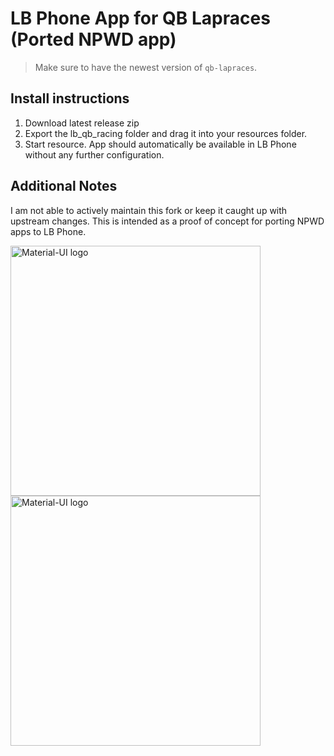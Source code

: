 # LB Phone App for QB Lapraces (Ported NPWD app)

> Make sure to have the newest version of `qb-lapraces`.

## Install instructions
1. Download latest release zip
2. Export the lb_qb_racing folder and drag it into your resources folder.
3. Start resource. App should automatically be available in LB Phone without any further configuration.

## Additional Notes
I am not able to actively maintain this fork or keep it caught up with upstream changes. This is intended as a proof of concept for porting NPWD apps to LB Phone.

<img href="https://projecterror.dev" width="400" src="https://media.discordapp.net/attachments/428739555429187585/1096649508756140072/image.png" alt="Material-UI logo" />
<img href="https://projecterror.dev" width="400" src="https://media.discordapp.net/attachments/428739555429187585/1096649509041340476/image.png" alt="Material-UI logo" />
